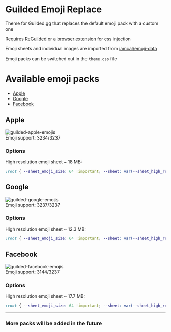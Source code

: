 # Guilded Emoji Replace

Theme for Guilded.gg that replaces the default emoji pack with a custom one

Requires [ReGuilded](https://reguilded.dev/) or a [browser extension](https://github.com/openstyles/stylus/) for css injection

Emoji sheets and individual images are imported from [iamcal/emoji-data](https://github.com/iamcal/emoji-data/)

Emoji packs can be switched out in the `theme.css` file

# Available emoji packs
- [Apple](#apple)
- [Google](#google)
- [Facebook](#facebook)
## Apple
![guilded-apple-emojis](https://user-images.githubusercontent.com/42148912/149998541-2ab0160b-4cff-4052-a68c-cf4a820a0376.png)\
Emoji support: 3234/3237
### Options
High resolution emoji sheet ~ 18 MB:
```css
:root { --sheet_emoji_size: 64 !important; --sheet: var(--sheet_high_resolution) !important; }
```
## Google
![guilded-google-emojis](https://user-images.githubusercontent.com/42148912/149998716-a509cb9d-8502-4fcd-b875-c121c44aa22e.png)\
Emoji support: 3237/3237
### Options
High resolution emoji sheet ~ 12.3 MB:
```css
:root { --sheet_emoji_size: 64 !important; --sheet: var(--sheet_high_resolution) !important; }
```
## Facebook
![guilded-facebook-emojis](https://user-images.githubusercontent.com/42148912/149998740-462753bd-a256-4304-aa1d-dba41b840232.png)\
Emoji support: 3144/3237
### Options
High resolution emoji sheet ~ 17.7 MB:
```css
:root { --sheet_emoji_size: 64 !important; --sheet: var(--sheet_high_resolution) !important; }
```
---
### More packs will be added in the future
